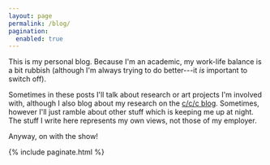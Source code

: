 ```yaml
---
layout: page
permalink: /blog/
pagination:
  enabled: true
---
```


This is my personal blog. Because I'm an academic, my work-life balance is a bit
rubbish (although I'm always trying to do better---it *is* important to switch
off).

Sometimes in these posts I'll talk about research or art projects I'm involved
with, although I also blog about my research on the [c/c/c
blog](https://cs.anu.edu.au/code-creativity-culture/news/). Sometimes, however
I'll just ramble about other stuff which is keeping me up at night. The stuff I
write here represents my own views, not those of my employer.

Anyway, on with the show!

{% include paginate.html %}
